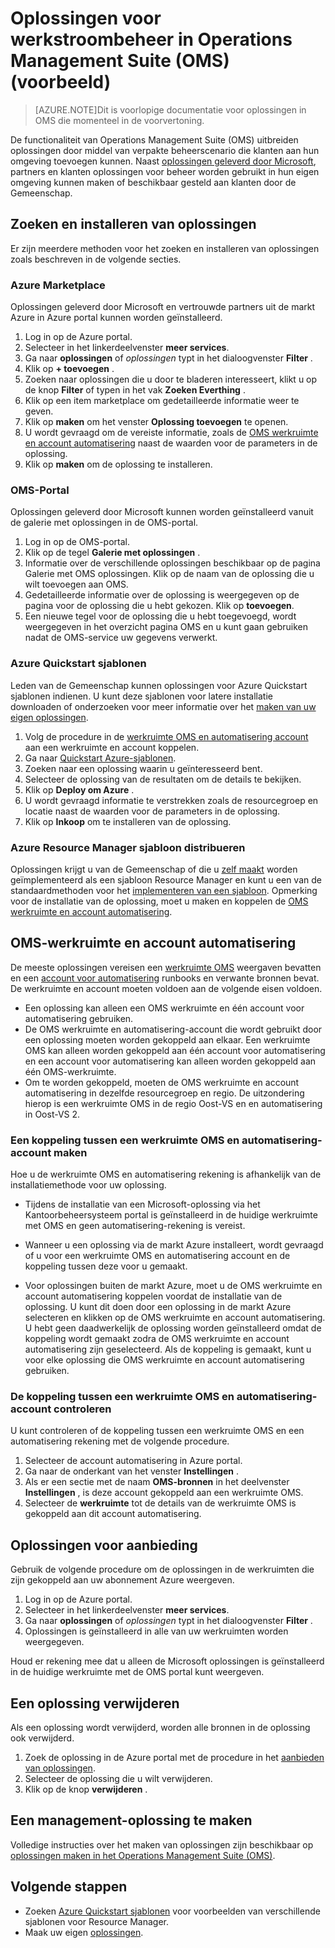 <properties
   pageTitle="Oplossingen in Operations Management Suite (OMS) | Microsoft Azure"
   description="De functionaliteit van Operations Management Suite (OMS) uitbreiden oplossingen door middel van verpakte beheerscenario die klanten aan hun OMS-werkruimte kunnen toevoegen.  Dit artikel bevat informatie over hoe aangepaste oplossingen die zijn gemaakt door klanten en partners."
   services="operations-management-suite"
   documentationCenter=""
   authors="bwren"
   manager="jwhit"
   editor="tysonn" />
<tags
   ms.service="operations-management-suite"
   ms.devlang="na"
   ms.topic="article"
   ms.tgt_pltfrm="na"
   ms.workload="infrastructure-services"
   ms.date="10/17/2016"
   ms.author="bwren" />

# <a name="management-solutions-in-operations-management-suite-oms-preview"></a>Oplossingen voor werkstroombeheer in Operations Management Suite (OMS) (voorbeeld)

>[AZURE.NOTE]Dit is voorlopige documentatie voor oplossingen in OMS die momenteel in de voorvertoning.    

De functionaliteit van Operations Management Suite (OMS) uitbreiden oplossingen door middel van verpakte beheerscenario die klanten aan hun omgeving toevoegen kunnen.  Naast [oplossingen geleverd door Microsoft](../log-analytics/log-analytics-add-solutions.md), partners en klanten oplossingen voor beheer worden gebruikt in hun eigen omgeving kunnen maken of beschikbaar gesteld aan klanten door de Gemeenschap.

## <a name="finding-and-installing-management-solutions"></a>Zoeken en installeren van oplossingen
Er zijn meerdere methoden voor het zoeken en installeren van oplossingen zoals beschreven in de volgende secties.

### <a name="azure-marketplace"></a>Azure Marketplace
Oplossingen geleverd door Microsoft en vertrouwde partners uit de markt Azure in Azure portal kunnen worden geïnstalleerd.

1. Log in op de Azure portal.
2. Selecteer in het linkerdeelvenster **meer services**.
3. Ga naar **oplossingen** of *oplossingen* typt in het dialoogvenster **Filter** .
4. Klik op **+ toevoegen** .
5. Zoeken naar oplossingen die u door te bladeren interesseert, klikt u op de knop **Filter** of typen in het vak **Zoeken Everthing** .
6. Klik op een item marketplace om gedetailleerde informatie weer te geven.
4. Klik op **maken** om het venster **Oplossing toevoegen** te openen.
5. U wordt gevraagd om de vereiste informatie, zoals de [OMS werkruimte en account automatisering](#oms-workspace-and-automation-account) naast de waarden voor de parameters in de oplossing.
6. Klik op **maken** om de oplossing te installeren.

### <a name="oms-portal"></a>OMS-Portal
Oplossingen geleverd door Microsoft kunnen worden geïnstalleerd vanuit de galerie met oplossingen in de OMS-portal.

1. Log in op de OMS-portal.
2. Klik op de tegel **Galerie met oplossingen** .
2. Informatie over de verschillende oplossingen beschikbaar op de pagina Galerie met OMS oplossingen. Klik op de naam van de oplossing die u wilt toevoegen aan OMS.
3. Gedetailleerde informatie over de oplossing is weergegeven op de pagina voor de oplossing die u hebt gekozen. Klik op **toevoegen**.
4. Een nieuwe tegel voor de oplossing die u hebt toegevoegd, wordt weergegeven in het overzicht pagina OMS en u kunt gaan gebruiken nadat de OMS-service uw gegevens verwerkt.

### <a name="azure-quickstart-templates"></a>Azure Quickstart sjablonen
Leden van de Gemeenschap kunnen oplossingen voor Azure Quickstart sjablonen indienen.  U kunt deze sjablonen voor latere installatie downloaden of onderzoeken voor meer informatie over het [maken van uw eigen oplossingen](#creating-a-solution).

1. Volg de procedure in de [werkruimte OMS en automatisering account](#oms-workspace-and-automation-account) aan een werkruimte en account koppelen.
2. Ga naar [Quickstart Azure-sjablonen](https://azure.microsoft.com/documentation/templates/).  
3. Zoeken naar een oplossing waarin u geïnteresseerd bent.
4. Selecteer de oplossing van de resultaten om de details te bekijken.
5. Klik op **Deploy om Azure** .
6. U wordt gevraagd informatie te verstrekken zoals de resourcegroep en locatie naast de waarden voor de parameters in de oplossing.
7. Klik op **Inkoop** om te installeren van de oplossing.

### <a name="deploy-azure-resource-manager-template"></a>Azure Resource Manager sjabloon distribueren
Oplossingen krijgt u van de Gemeenschap of die u [zelf maakt](#creating-a-solution) worden geïmplementeerd als een sjabloon Resource Manager en kunt u een van de standaardmethoden voor het [implementeren van een sjabloon](../resource-group-template-deploy-portal.md).  Opmerking voor de installatie van de oplossing, moet u maken en koppelen de [OMS werkruimte en account automatisering](#oms-workspace-and-automation-account).

## <a name="oms-workspace-and-automation-account"></a>OMS-werkruimte en account automatisering
De meeste oplossingen vereisen een [werkruimte OMS](../log-analytics/log-analytics-manage-access.md) weergaven bevatten en een [account voor automatisering](../automation/automation-security-overview.md#automation-account-overview) runbooks en verwante bronnen bevat. De werkruimte en account moeten voldoen aan de volgende eisen voldoen.

- Een oplossing kan alleen een OMS werkruimte en één account voor automatisering gebruiken.  
- De OMS werkruimte en automatisering-account die wordt gebruikt door een oplossing moeten worden gekoppeld aan elkaar. Een werkruimte OMS kan alleen worden gekoppeld aan één account voor automatisering en een account voor automatisering kan alleen worden gekoppeld aan één OMS-werkruimte.
- Om te worden gekoppeld, moeten de OMS werkruimte en account automatisering in dezelfde resourcegroep en regio.  De uitzondering hierop is een werkruimte OMS in de regio Oost-VS en en automatisering in Oost-VS 2.

### <a name="creating-a-link-between-an-oms-workspace-and-automation-account"></a>Een koppeling tussen een werkruimte OMS en automatisering-account maken
Hoe u de werkruimte OMS en automatisering rekening is afhankelijk van de installatiemethode voor uw oplossing.

- Tijdens de installatie van een Microsoft-oplossing via het Kantoorbeheersysteem portal is geïnstalleerd in de huidige werkruimte met OMS en geen automatisering-rekening is vereist.

- Wanneer u een oplossing via de markt Azure installeert, wordt gevraagd of u voor een werkruimte OMS en automatisering account en de koppeling tussen deze voor u gemaakt.  

- Voor oplossingen buiten de markt Azure, moet u de OMS werkruimte en account automatisering koppelen voordat de installatie van de oplossing.  U kunt dit doen door een oplossing in de markt Azure selecteren en klikken op de OMS werkruimte en account automatisering.  U hebt geen daadwerkelijk de oplossing worden geïnstalleerd omdat de koppeling wordt gemaakt zodra de OMS werkruimte en account automatisering zijn geselecteerd.  Als de koppeling is gemaakt, kunt u voor elke oplossing die OMS werkruimte en account automatisering gebruiken. 

### <a name="verifying-the-link-between-an-oms-workspace-and-automation-account"></a>De koppeling tussen een werkruimte OMS en automatisering-account controleren
U kunt controleren of de koppeling tussen een werkruimte OMS en een automatisering rekening met de volgende procedure.

1. Selecteer de account automatisering in Azure portal.
2. Ga naar de onderkant van het venster **Instellingen** .
3. Als er een sectie met de naam **OMS-bronnen** in het deelvenster **Instellingen** , is deze account gekoppeld aan een werkruimte OMS.
4. Selecteer de **werkruimte** tot de details van de werkruimte OMS is gekoppeld aan dit account automatisering.


## <a name="listing-management-solutions"></a>Oplossingen voor aanbieding
Gebruik de volgende procedure om de oplossingen in de werkruimten die zijn gekoppeld aan uw abonnement Azure weergeven.

1. Log in op de Azure portal.
2. Selecteer in het linkerdeelvenster **meer services**.
3. Ga naar **oplossingen** of *oplossingen* typt in het dialoogvenster **Filter** .
4. Oplossingen is geïnstalleerd in alle van uw werkruimten worden weergegeven.

Houd er rekening mee dat u alleen de Microsoft oplossingen is geïnstalleerd in de huidige werkruimte met de OMS portal kunt weergeven.

## <a name="removing-a-management-solution"></a>Een oplossing verwijderen
Als een oplossing wordt verwijderd, worden alle bronnen in de oplossing ook verwijderd.  

1. Zoek de oplossing in de Azure portal met de procedure in het [aanbieden van oplossingen](#listing-solutions).
2. Selecteer de oplossing die u wilt verwijderen.
3. Klik op de knop **verwijderen** .

## <a name="creating-a-management-solution"></a>Een management-oplossing te maken
Volledige instructies over het maken van oplossingen zijn beschikbaar op [oplossingen maken in het Operations Management Suite (OMS)](operations-management-suite-solutions-creating.md). 


## <a name="next-steps"></a>Volgende stappen

- Zoeken [Azure Quickstart sjablonen](https://azure.microsoft.com/documentation/templates) voor voorbeelden van verschillende sjablonen voor Resource Manager.
- Maak uw eigen [oplossingen](operations-management-suite-solutions-creating.md).
 